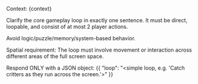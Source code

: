 Context:
{context}

Clarify the core gameplay loop in exactly one sentence. It must be direct, loopable, and consist of at most 2 player actions.

Avoid logic/puzzle/memory/system-based behavior.

Spatial requirement: The loop must involve movement or interaction across different areas of the full screen space.

Respond ONLY with a JSON object:
{{
  "loop": "<simple loop, e.g. 'Catch critters as they run across the screen.'>"
}}
